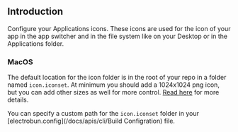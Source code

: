 ## Introduction

Configure your Applications icons. These icons are used for the icon of your app in the app switcher and in the file system like on your Desktop or in the Applications folder.

### MacOS

The default location for the icon folder is in the root of your repo in a folder named `icon.iconset`. At minimum you should add a 1024x1024 png icon, but you can add other sizes as well for more control. [Read here](https://developer.apple.com/documentation/xcode/configuring-your-app-icon) for more details.

You can specify a custom path for the `icon.iconset` folder in your [electrobun.config](/docs/apis/cli/Build Configration) file.
